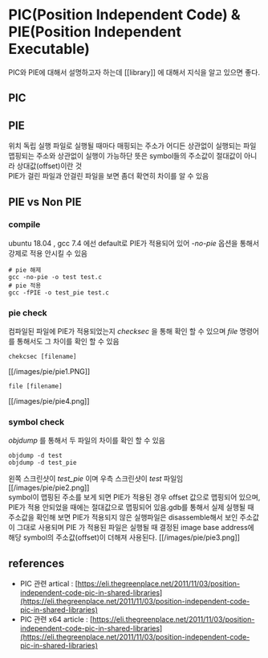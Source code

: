 # PIC\(Position Independent Code\) & PIE\(Position Independent Executable\)

PIC와 PIE에 대해서 설명하고자 하는데 \[\[library\]\] 에 대해서 지식을 알고 있으면 좋다.

## PIC

## PIE

위치 독립 실행 파일로 실행될 때마다 매핑되는 주소가 어디든 상관없이 실행되는 파일  
맵핑되는 주소와 상관없이 실행이 가능하단 뜻은 symbol들의 주소값이 절대값이 아니라 상대값\(offset\)이란 것  
PIE가 걸린 파일과 안걸린 파일을 보면 좀더 확연히 차이를 알 수 있음

## PIE vs Non PIE

### compile

ubuntu 18.04 , gcc 7.4 에선 default로 PIE가 적용되어 있어 _-no-pie_ 옵션을 통해서 강제로 적용 안시킬 수 있음

```text
# pie 해제
gcc -no-pie -o test test.c
# pie 적용
gcc -fPIE -o test_pie test.c
```

### pie check

컴파일된 파일에 PIE가 적용되었는지 _checksec_ 을 통해 확인 할 수 있으며 _file_ 명령어를 통해서도 그 차이를 확인 할 수 있음

```text
chekcsec [filename]
```

\[\[/images/pie/pie1.PNG\]\]

```text
file [filename]
```

\[\[/images/pie/pie4.png\]\]

### symbol check

_objdump_ 를 통해서 두 파일의 차이를 확인 할 수 있음

```text
objdump -d test
objdump -d test_pie
```

왼쪽 스크린샷이 _test\_pie_ 이며 우측 스크린샷이 _test_ 파일임  
\[\[/images/pie/pie2.png\]\]  
symbol이 맵핑된 주소를 보게 되면 PIE가 적용된 경우 offset 값으로 맵핑되어 있으며, PIE가 적용 안되었을 때에는 절대값으로 맵핑되어 있음.gdb를 통해서 실제 실행될 때 주소값을 확인해 보면 PIE가 적용되지 않은 실행파일은 disassemble해서 보인 주소값이 그대로 사용되며 PIE 가 적용된 파일은 실행될 때 결정된 image base address에 해당 symbol의 주소값\(offset\)이 더해져 사용된다. \[\[/images/pie/pie3.png\]\]

## references

* PIC 관련 artical : [https://eli.thegreenplace.net/2011/11/03/position-independent-code-pic-in-shared-libraries](https://eli.thegreenplace.net/2011/11/03/position-independent-code-pic-in-shared-libraries)
* PIC 관련 x64 article : [https://eli.thegreenplace.net/2011/11/03/position-independent-code-pic-in-shared-libraries](https://eli.thegreenplace.net/2011/11/03/position-independent-code-pic-in-shared-libraries)

